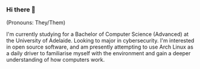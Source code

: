 ### Hi there 👋

(Pronouns: They/Them)

I'm currently studying for a Bachelor of Computer Science (Advanced) at the University of Adelaide. Looking to major in cybersecurity. I'm interested in open source software, and am presently attempting to use Arch Linux as a daily driver to familiarise myself with the environment and gain a deeper understanding of how computers work.
